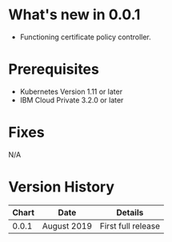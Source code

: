 # What's new in 0.0.1
* Functioning certificate policy controller.

# Prerequisites
* Kubernetes Version 1.11 or later
* IBM Cloud Private 3.2.0 or later

# Fixes
N/A

# Version History
| Chart   | Date               | Details                           |
| ------- | ------------------ | --------------------------------- |
| 0.0.1   | August 2019        | First full release                |
